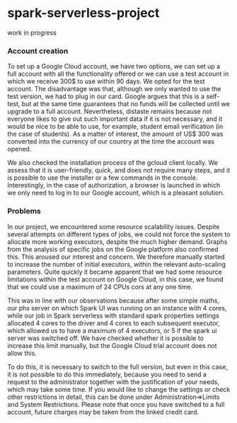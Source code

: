 # spark-serverless-project
work in progress

### Account creation
To set up a Google Cloud account, we have two options, we can set up a full account with all the functionality offered or we can use a test account in which we receive 300\$ to use within 90 days. We opted for the test account. The disadvantage was that, although we only wanted to use the test version, we had to plug in our card. Google argues that this is a self-test, but at the same time guarantees that no funds will be collected until we upgrade to a full account. Nevertheless, distaste remains because not everyone likes to give out such important data if it is not necessary, and it would be nice to be able to use, for example, student email verification (in the case of students). As a matter of interest, the amount of US$ 300 was converted into the currency of our country at the time the account was opened.

We also checked the installation process of the gcloud client locally. We assess that it is user-friendly, quick, and does not require many steps, and it is possible to use the installer or a few commands in the console. Interestingly, in the case of authorization, a browser is launched in which we only need to log in to our Google account, which is a pleasant solution. 

### Problems
In our project, we encountered some resource scalability issues. Despite several attempts on different types of jobs, we could not force the system to allocate more working executors, despite the much higher demand. Graphs from the analysis of specific jobs on the Google platform also confirmed this. This aroused our interest and concern. We therefore manually started to increase the number of initial executors, within the relevant auto-scaling parameters. Quite quickly it became apparent that we had some resource limitations within the test account on Google Cloud, in this case, we found that we could use a maximum of 24 CPUs cors at any one time.

This was in line with our observations because after some simple maths, our phs server on which Spark UI was running on an instance with 4 cores, while our job in Spark serverless with standard spark properties settings allocated 4 cores to the driver and 4 cores to each subsequent executor, which allowed us to have a maximum of 4 executors, or 5 if the spark ui server was switched off. We have checked whether it is possible to increase this limit manually, but the Google Cloud trial account does not allow this. 

To do this, it is necessary to switch to the full version, but even in this case, it is not possible to do this immediately, because you need to send a request to the administrator together with the justification of your needs, which may take some time. If you would like to change the settings or check other restrictions in detail, this can be done under Administration=>Limits and System Restrictions. Please note that once you have switched to a full account, future charges may be taken from the linked credit card.


